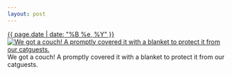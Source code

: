 ```yaml
---
layout: post
---
```


<p>
  <time><a href="/449">{{ page.date | date: "%B %e, %Y" }}</a></time>
  <a href="/449"><img src="{{ site.assets_url }}/449-640.jpg" srcset="{{ site.assets_url }}/449-1280.jpg 1280w, {{ site.assets_url }}/449-960.jpg 960w, {{ site.assets_url }}/449-640.jpg 640w, {{ site.assets_url }}/449-320.jpg 320w" sizes="(min-width: 700px) 50vw, calc(100vw - 2rem)" alt="We got a couch! A promptly covered it with a blanket to protect it from our catguests." /></a>
  <span>We got a couch! A promptly covered it with a blanket to protect it from our catguests.</span>
</p>
